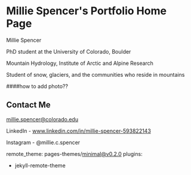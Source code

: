 # Millie Spencer's Portfolio Home Page

Millie Spencer 

PhD student at the University of Colorado, Boulder 

Mountain Hydrology, Institute of Arctic and Alpine Research 

Student of snow, glaciers, and the communities who reside in mountains

####how to add photo?? 

## Contact Me

millie.spencer@colorado.edu

LinkedIn - www.linkedin.com/in/millie-spencer-593822143

Instagram - @millie.c.spencer

remote_theme: pages-themes/minimal@v0.2.0
plugins:
- jekyll-remote-theme
